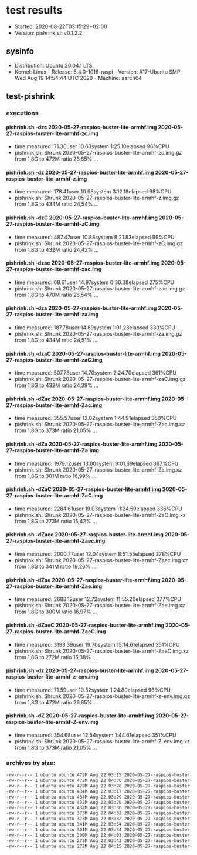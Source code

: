 # test results

- Started: 2020-08-22T03:15:29+02:00
- Version: pishrink.sh v0.1.2.2

## sysinfo

- Distribution: Ubuntu 20.04.1 LTS
- Kernel: Linux - Release: 5.4.0-1016-raspi - Version: #17-Ubuntu SMP Wed Aug 19 14:54:44 UTC 2020 - Machine: aarch64

## test-pishrink

### executions

#### pishrink.sh -dzc 2020-05-27-raspios-buster-lite-armhf.img 2020-05-27-raspios-buster-lite-armhf-zc.img

- time measured: 71.30user 10.63system 1:25.10elapsed 96%CPU
- pishrink.sh: Shrunk 2020-05-27-raspios-buster-lite-armhf-zc.img.gz from 1,8G to 472M ratio 26,65% ...

#### pishrink.sh -dz 2020-05-27-raspios-buster-lite-armhf.img 2020-05-27-raspios-buster-lite-armhf-z.img

- time measured: 178.41user 10.98system 3:12.18elapsed 98%CPU
- pishrink.sh: Shrunk 2020-05-27-raspios-buster-lite-armhf-z.img.gz from 1,8G to 434M ratio 24,54% ...

#### pishrink.sh -dzC 2020-05-27-raspios-buster-lite-armhf.img 2020-05-27-raspios-buster-lite-armhf-zC.img

- time measured: 487.47user 10.88system 8:21.83elapsed 99%CPU
- pishrink.sh: Shrunk 2020-05-27-raspios-buster-lite-armhf-zC.img.gz from 1,8G to 432M ratio 24,42% ...

#### pishrink.sh -dzac 2020-05-27-raspios-buster-lite-armhf.img 2020-05-27-raspios-buster-lite-armhf-zac.img

- time measured: 68.61user 14.97system 0:30.38elapsed 275%CPU
- pishrink.sh: Shrunk 2020-05-27-raspios-buster-lite-armhf-zac.img.gz from 1,8G to 470M ratio 26,54% ...

#### pishrink.sh -dza 2020-05-27-raspios-buster-lite-armhf.img 2020-05-27-raspios-buster-lite-armhf-za.img

- time measured: 187.78user 14.89system 1:01.23elapsed 330%CPU
- pishrink.sh: Shrunk 2020-05-27-raspios-buster-lite-armhf-za.img.gz from 1,8G to 434M ratio 24,51% ...

#### pishrink.sh -dzaC 2020-05-27-raspios-buster-lite-armhf.img 2020-05-27-raspios-buster-lite-armhf-zaC.img

- time measured: 507.73user 14.70system 2:24.70elapsed 361%CPU
- pishrink.sh: Shrunk 2020-05-27-raspios-buster-lite-armhf-zaC.img.gz from 1,8G to 432M ratio 24,39% ...

#### pishrink.sh -dZac 2020-05-27-raspios-buster-lite-armhf.img 2020-05-27-raspios-buster-lite-armhf-Zac.img

- time measured: 355.57user 12.02system 1:44.91elapsed 350%CPU
- pishrink.sh: Shrunk 2020-05-27-raspios-buster-lite-armhf-Zac.img.xz from 1,8G to 373M ratio 21,05% ...

#### pishrink.sh -dZa 2020-05-27-raspios-buster-lite-armhf.img 2020-05-27-raspios-buster-lite-armhf-Za.img

- time measured: 1979.12user 13.00system 9:01.69elapsed 367%CPU
- pishrink.sh: Shrunk 2020-05-27-raspios-buster-lite-armhf-Za.img.xz from 1,8G to 301M ratio 16,99% ...

#### pishrink.sh -dZaC 2020-05-27-raspios-buster-lite-armhf.img 2020-05-27-raspios-buster-lite-armhf-ZaC.img

- time measured: 2284.61user 19.03system 11:24.59elapsed 336%CPU
- pishrink.sh: Shrunk 2020-05-27-raspios-buster-lite-armhf-ZaC.img.xz from 1,8G to 273M ratio 15,42% ...

#### pishrink.sh -dZaec 2020-05-27-raspios-buster-lite-armhf.img 2020-05-27-raspios-buster-lite-armhf-Zaec.img

- time measured: 2000.77user 12.04system 8:51.55elapsed 378%CPU
- pishrink.sh: Shrunk 2020-05-27-raspios-buster-lite-armhf-Zaec.img.xz from 1,8G to 341M ratio 19,26% ...

#### pishrink.sh -dZae 2020-05-27-raspios-buster-lite-armhf.img 2020-05-27-raspios-buster-lite-armhf-Zae.img

- time measured: 2688.12user 12.72system 11:55.20elapsed 377%CPU
- pishrink.sh: Shrunk 2020-05-27-raspios-buster-lite-armhf-Zae.img.xz from 1,8G to 300M ratio 16,97% ...

#### pishrink.sh -dZaeC 2020-05-27-raspios-buster-lite-armhf.img 2020-05-27-raspios-buster-lite-armhf-ZaeC.img

- time measured: 3193.39user 19.70system 15:14.61elapsed 351%CPU
- pishrink.sh: Shrunk 2020-05-27-raspios-buster-lite-armhf-ZaeC.img.xz from 1,8G to 272M ratio 15,38% ...

#### pishrink.sh -dz 2020-05-27-raspios-buster-lite-armhf.img 2020-05-27-raspios-buster-lite-armhf-z-env.img

- time measured: 71.59user 10.52system 1:24.80elapsed 96%CPU
- pishrink.sh: Shrunk 2020-05-27-raspios-buster-lite-armhf-z-env.img.gz from 1,8G to 472M ratio 26,65% ...

#### pishrink.sh -dZ 2020-05-27-raspios-buster-lite-armhf.img 2020-05-27-raspios-buster-lite-armhf-Z-env.img

- time measured: 354.68user 12.54system 1:44.61elapsed 351%CPU
- pishrink.sh: Shrunk 2020-05-27-raspios-buster-lite-armhf-Z-env.img.xz from 1,8G to 373M ratio 21,05% ...

### archives by size:

```bash
-rw-r--r-- 1 ubuntu ubuntu 472M Aug 22 03:15 2020-05-27-raspios-buster-lite-armhf-zc.img.gz
-rw-r--r-- 1 ubuntu ubuntu 472M Aug 22 04:30 2020-05-27-raspios-buster-lite-armhf-z-env.img.gz
-rw-r--r-- 1 ubuntu ubuntu 470M Aug 22 03:28 2020-05-27-raspios-buster-lite-armhf-zac.img.gz
-rw-r--r-- 1 ubuntu ubuntu 434M Aug 22 03:17 2020-05-27-raspios-buster-lite-armhf-z.img.gz
-rw-r--r-- 1 ubuntu ubuntu 434M Aug 22 03:29 2020-05-27-raspios-buster-lite-armhf-za.img.gz
-rw-r--r-- 1 ubuntu ubuntu 432M Aug 22 03:20 2020-05-27-raspios-buster-lite-armhf-zC.img.gz
-rw-r--r-- 1 ubuntu ubuntu 432M Aug 22 03:30 2020-05-27-raspios-buster-lite-armhf-zaC.img.gz
-rw-r--r-- 1 ubuntu ubuntu 373M Aug 22 04:32 2020-05-27-raspios-buster-lite-armhf-Z-env.img.xz
-rw-r--r-- 1 ubuntu ubuntu 373M Aug 22 03:32 2020-05-27-raspios-buster-lite-armhf-Zac.img.xz
-rw-r--r-- 1 ubuntu ubuntu 341M Aug 22 03:54 2020-05-27-raspios-buster-lite-armhf-Zaec.img.xz
-rw-r--r-- 1 ubuntu ubuntu 301M Aug 22 03:34 2020-05-27-raspios-buster-lite-armhf-Za.img.xz
-rw-r--r-- 1 ubuntu ubuntu 300M Aug 22 04:03 2020-05-27-raspios-buster-lite-armhf-Zae.img.xz
-rw-r--r-- 1 ubuntu ubuntu 273M Aug 22 03:43 2020-05-27-raspios-buster-lite-armhf-ZaC.img.xz
-rw-r--r-- 1 ubuntu ubuntu 272M Aug 22 04:15 2020-05-27-raspios-buster-lite-armhf-ZaeC.img.xz
```
